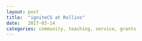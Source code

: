 ```yaml
---
layout: post
title:  "igniteCS at Rollins"
date:   2017-03-14
categories: community, teaching, service, grants
---
```


